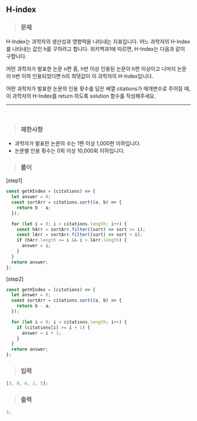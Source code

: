 ## H-index

> ### 문제

H-Index는 과학자의 생산성과 영향력을 나타내는 지표입니다. 어느 과학자의 H-Index를 나타내는 값인 h를 구하려고 합니다. 위키백과1에 따르면, H-Index는 다음과 같이 구합니다.

어떤 과학자가 발표한 논문 n편 중, h번 이상 인용된 논문이 h편 이상이고 나머지 논문이 h번 이하 인용되었다면 h의 최댓값이 이 과학자의 H-Index입니다.

어떤 과학자가 발표한 논문의 인용 횟수를 담은 배열 citations가 매개변수로 주어질 때, 이 과학자의 H-Index를 return 하도록 solution 함수를 작성해주세요.

---

 <br/>

> ### 제한사항

- 과학자가 발표한 논문의 수는 1편 이상 1,000편 이하입니다.
- 논문별 인용 횟수는 0회 이상 10,000회 이하입니다.

> ### 풀이

[step1]

```javascript
const getHIndex = (citations) => {
  let answer = 0;
  const sortArr = citations.sort((a, b) => {
    return b - a;
  });

  for (let i = 0; i < citations.length; i++) {
    const hArr = sortArr.filter((sort) => sort >= i);
    const lArr = sortArr.filter((sort) => sort < i);
    if (hArr.length >= i && i > lArr.length) {
      answer = i;
    }
  }
  return answer;
};
```

[step2]

```javascript
const getHIndex = (citations) => {
  let answer = 0;
  const sortArr = citations.sort((a, b) => {
    return b - a;
  });

  for (let i = 0; i < citations.length; i++) {
    if (citations[i] >= i + 1) {
      answer = i + 1;
    }
  }
  return answer;
};
```

> ### 입력

```javascript
[3, 0, 6, 1, 5];
```

> ### 출력

```javascript
3;
```
